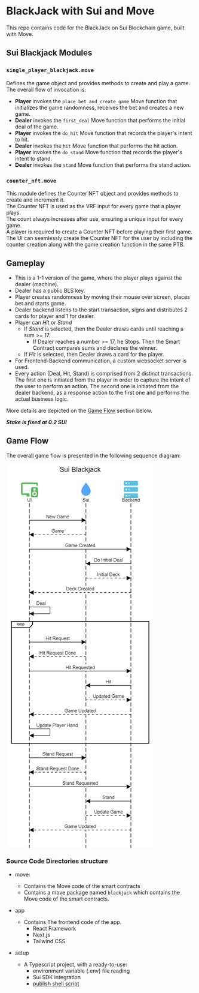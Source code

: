 # BlackJack with Sui and Move

This repo contains code for the BlackJack on Sui Blockchain game, built with Move.


## Sui Blackjack Modules

### `single_player_blackjack.move`
Defines the game object and provides methods to create and play a game. The overall flow of invocation is:
 - **Player** invokes the `place_bet_and_create_game` Move function that initializes the game randomness, receives the bet and creates a new game. 
 - **Dealer** invokes the `first_deal` Move function that performs the initial deal of the game.
 - **Player** invokes the `do_hit` Move function that records the player's intent to hit.
 - **Dealer** invokes the `hit` Move function that performs the hit action.
 - **Player** invokes the `do_stand` Move function that records the player's intent to stand.
 - **Dealer** invokes the `stand` Move function that performs the stand action.

### `counter_nft.move`
This module defines the Counter NFT object and provides methods to create and increment it.<br/>
The Counter NFT is used as the VRF input for every game that a player plays.<br/>
The count always increases after use, ensuring a unique input for every game.<br/>
A player is required to create a Counter NFT before playing their first game.<br/>
The UI can seemlessly create the Counter NFT for the user by including the counter creation along with the game creation function in the same PTB.


## Gameplay

- This is a 1-1 version of the game, where the player plays against the dealer (machine).
- Dealer has a public BLS key.
- Player creates randomness by moving their mouse over screen, places bet and starts game.
- Dealer backend listens to the start transaction, signs and distributes 2 cards for player and 1 for dealer.
- Player can _Hit_ or _Stand_
  - If _Stand_ is selected, then the Dealer draws cards until reaching a sum >= 17.
    - If Dealer reaches a number >= 17, he Stops. Then the Smart Contract compares sums and declares the winner. 
  - If _Hit_ is selected, then Dealer draws a card for the player.
- For Frontend-Backend communication, a custom websocket server is used.
- Every action (Deal, Hit, Stand) is comprised from 2 distinct transactions. The first one is initiated from the player 
in order to capture the intent of the user to perform an action. The second one is initiated from the dealer backend, 
as a response action to the first one and performs the actual business logic.

More details are depicted on the [Game Flow](#game-flow) section below.

**_Stake is fixed at 0.2 SUI_**


## Game Flow
The overall game flow is presented in the following sequence diagram:

![Sequence Diagram](sui_blackjack_sequence_diagram.png)



### Source Code Directories structure

- move:

  - Contains the Move code of the smart contracts
  - Contains a move package named `blackjack` which contains the Move code of the smart contracts.

- app

  - Contains The frontend code of the app. 
    - React Framework
    - Next.js
    - Tailwind CSS

- setup
  - A Typescript project, with a ready-to-use:
    - environment variable (.env) file reading
    - Sui SDK integration
    - [publish shell script](./setup/publish.sh)
